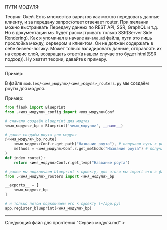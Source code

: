 ПУТИ МОДУЛЯ:


Теория: 
Окей. Есть множество вариатов как можно передовать данные клиенту, и за 
передачу  запрос/ответ отвечает router. При желании можно выстраивать 
Передачу данных по REST API, SSR, GraphQL и т.д. 
Но в документации мы будет рассматривать только SSR(Server Side Rendering).
Как я упоминал в начале `Начало.md` файла, пути это лишь прослойка между,
сервером и клиентом. Он не должен содержать в себе бизнес-логику. 
Может только валидировать данные, отправлять их на сервис слой, возвращать ответ(в нашем случае это будет html(SSR подход)). 
Ну хватит теории, давайте к примеру.

--------------------------------

Пример:

В файле `modules/<имя_модуля>/<имя_модуля>_routers.py` мы создаём роуты для модуля.

Пример:
```python
from flask import Blueprint
from .<имя_модуля>_config import <имя_модуля>Conf

# сначало создаём blueprint для модуля
<имя_модуля>_bp = Blueprint('<имя_модуля>', __name__)

# далее создаём роуты для модуля
@<имя_модуля>_bp.route(
    <имя_модуля>Conf.r.get_path("Название роута"), # получаем путь к роуту из конфигурации
    methods = <имя_модуля>Conf.r.get_methods("Название роута") # получаем методы для роута из конфигурации
)
def index_route():
    return <имя_модуля>Conf.r.get_temp("Название роута")

```


```python
# далее мы подключаем blueprint к проекту, для этого мы import его в файл `__init__.py`
from .<имя_модуля>_routers import <имя_модуля>_bp

__exports__ = [
    <имя_модуля>_bp
]

# и только потом подключаем его к проекту (~/app.py)
app.register_blueprint(<имя_модуля>_bp)
```

--------------------------------


Следующий файл для прочтения "Сервис модуля.md" >
